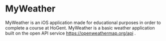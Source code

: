 # MyWeather

MyWeather is an iOS application made for educational purposes in order to complete a course at HoGent. MyWeather is a basic weather application built on the open API service https://openweathermap.org/api . 
